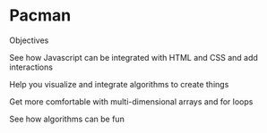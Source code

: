 # Pacman

Objectives

See how Javascript can be integrated with HTML and CSS and add interactions

Help you visualize and integrate algorithms to create things

Get more comfortable with multi-dimensional arrays and for loops

See how algorithms can be fun
